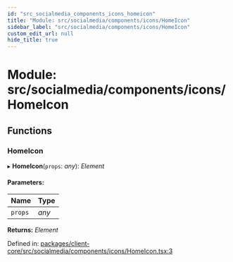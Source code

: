 ```yaml
---
id: "src_socialmedia_components_icons_homeicon"
title: "Module: src/socialmedia/components/icons/HomeIcon"
sidebar_label: "src/socialmedia/components/icons/HomeIcon"
custom_edit_url: null
hide_title: true
---
```


# Module: src/socialmedia/components/icons/HomeIcon

## Functions

### HomeIcon

▸ **HomeIcon**(`props`: *any*): *Element*

#### Parameters:

| Name | Type |
| :------ | :------ |
| `props` | *any* |

**Returns:** *Element*

Defined in: [packages/client-core/src/socialmedia/components/icons/HomeIcon.tsx:3](https://github.com/xr3ngine/xr3ngine/blob/2d83606b6/packages/client-core/src/socialmedia/components/icons/HomeIcon.tsx#L3)
